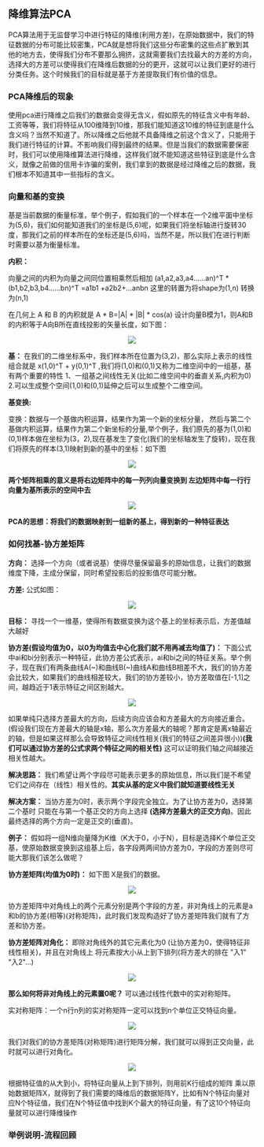 ## 降维算法PCA

PCA算法用于无监督学习中进行特征的降维(利用方差)，在原始数据中，我们的特征数据的分布可能比较密集，PCA就是想将我们这些分布密集的这些点扩散到其他的地方去，使得我们分布不要那么拥挤，这就需要我们去找最大的方差的方向，选择大的方差可以使得我们在降维后数据的分的更开，这就可以让我们更好的进行分类任务。这个时候我们的目标就是基于方差提取我们有价值的信息。

### PCA降维后的现象

使用pca进行降维之后我们的数据会变得无含义，假如原先的特征含义中有年龄、工资等等，我们将特征从100维降到10维，那我们能知道这10维的特征到底是什么含义吗？当然不知道了。所以降维之后他就不具备降维之前这个含义了，只能用于我们进行特征的计算。不影响我们得到最终的结果。但是当我们的数据需要保密时，我们可以使用降维算法进行降维，这样我们就不能知道这些特征到底是什么含义，就像之前做的信用卡诈骗的案例，我们拿到的数据是经过降维之后的数据，我们根本不知道其中一些指标的含义。

### 向量和基的变换

基是当前数据的衡量标准，举个例子，假如我们的一个样本在一个2维平面中坐标为(5,6)，我们如何能知道我们的坐标是(5,6)呢，如果我们将坐标轴进行旋转30度，那我们之前的样本所在的坐标还是(5,6)吗，当然不是，所以我们在进行判断时需要以基为衡量标准。

__内积：__

向量之间的内积为向量之间同位置相乘然后相加 (a1,a2,a3,a4......an)^T  *  (b1,b2,b3,b4......bn)^T =a1b1 +a2b2+...anbn  这里的转置为将shape为(1,n) 转换为(n,1)
    
在几何上 A 和 B 的内积就是 A * B=|A| * |B| * cos(a)    设计向量B模为1，则A和B的内积等于A向B所在直线投影的矢量长度，如下图：

<div align=center><img src="https://raw.githubusercontent.com/OneStepAndTwoSteps/data_mining_analysis/master/static/%E9%99%8D%E7%BB%B4PCA/1.png"/></div>


__基：__ 在我们的二维坐标系中，我们样本所在位置为(3,2)，那么实际上表示的线性组合就是 x(1,0)^T + y(0,1)^T ,我们将(1,0)和(0,1)又称为二维空间中的一组基，基有两个重要的特性 1、一组基之间线性无关(比如二维空间中的垂直关系,内积为0) 2.可以生成整个空间(1,0)和(0,1)延伸之后可以生成整个二维空间。

__基变换:__

变换：数据与一个基做内积运算，结果作为第一个新的坐标分量， 然后与第二个基做内积运算，结果作为第二个新坐标的分量,举个例子，我们原先的基为(1,0)和(0,1)样本做在坐标为(3，2),现在基发生了变化(我们的坐标轴发生了旋转)，现在我们将原先的样本(3,1)映射到新的基中的坐标：如下图

<div align=center><img src="https://raw.githubusercontent.com/OneStepAndTwoSteps/data_mining_analysis/master/static/%E9%99%8D%E7%BB%B4PCA/2.png"/></div>

__两个矩阵相乘的意义是将右边矩阵中的每一列列向量变换到 左边矩阵中每一行行向量为基所表示的空间中去__

<div align=center><img src="https://raw.githubusercontent.com/OneStepAndTwoSteps/data_mining_analysis/master/static/%E9%99%8D%E7%BB%B4PCA/3.png"/></div>



__PCA的思想：将我们的数据映射到一组新的基上，得到新的一种特征表达__


### 如何找基-协方差矩阵

__方向：__ 选择一个方向（或者说基）使得尽量保留最多的原始信息，让我们的数据维度下降，主成分保留，同时希望投影后的投影值尽可能分散。

__方差:__ 公式如图：

<div align=center><img src="https://raw.githubusercontent.com/OneStepAndTwoSteps/data_mining_analysis/master/static/%E9%99%8D%E7%BB%B4PCA/4.png"/></div>


__目标：__ 寻找一个一维基，使得所有数据变换为这个基上的坐标表示后，方差值越大越好

__协方差(假设均值为0，以0为均值去中心化我们就不用再减去均值了)：__ 下面公式中ai和bi分别表示一种特征，此协方差公式表示，ai和bi之间的特征关系。举个例子，现在我们有两条曲线A(~)和曲线B(~)曲线A和曲线B相差不大，我们的协方差会比较大，如果我们的曲线相差较大，我们的协方差较小，协方差取值在[-1,1]之间，越趋近于1表示特征之间区别越大。

<div align=center><img src="https://raw.githubusercontent.com/OneStepAndTwoSteps/data_mining_analysis/master/static/%E9%99%8D%E7%BB%B4PCA/5.png"/></div>


如果单纯只选择方差最大的方向，后续方向应该会和方差最大的方向接近重合。(假设我们现在方差最大的轴是x轴，那么次方差最大的轴呢？那肯定是离x轴最近的轴，但是如果这样那么会导致特征之间线性相关(我们的特征之间差异很小))__(我们可以通过协方差的公式求两个特征之间的相关性)__ 这可以证明我们轴之间越接近相关性越大。

__解决思路：__ 我们希望让两个字段尽可能表示更多的原始信息，所以我们是不希望它们之间存在（线性）相关性的。__其实从基的定义中我们就知道要线性无关__

__解决方案：__ 当协方差为0时，表示两个字段完全独立。为了让协方差为0，选择第二个基时 只能在与第一个基正交的方向上选择 __(选择方差最大的正交方向)__。因此最终选择的两个方向一定是正交的(垂直)。

__例子：__ 假如将一组N维向量降为K维（K大于0，小于N），目标是选择K个单位正交基，使原始数据变换到这组基上后，各字段两两间协方差为0，字段的方差则尽可能大那我们该怎么做呢？

__协方差矩阵(均值为0时)：__ 如下图 X是我们的数据。 

<div align=center><img src="https://raw.githubusercontent.com/OneStepAndTwoSteps/data_mining_analysis/master/static/%E9%99%8D%E7%BB%B4PCA/6.png"/></div>



协方差矩阵中对角线上的两个元素分别是两个字段的方差，非对角线上的元素是a和b的协方差(相等)(对称矩阵)，此时我们发现构造好了协方差矩阵我们就有了方差和协方差。


__协方差矩阵对角化：__ 即除对角线外的其它元素化为0 (让协方差为0，使得特征非线性相关)，并且在对角线上 将元素按大小从上到下排列(将方差大的排在 "入1" "入2"...)

<div align=center><img src="https://raw.githubusercontent.com/OneStepAndTwoSteps/data_mining_analysis/master/static/%E9%99%8D%E7%BB%B4PCA/7.png"/></div>


__那么如何将非对角线上的元素置0呢？__ 可以通过线性代数中的实对称矩阵。

实对称矩阵：一个n行n列的实对称矩阵一定可以找到n个单位正交特征向量。

<div align=center><img src="https://raw.githubusercontent.com/OneStepAndTwoSteps/data_mining_analysis/master/static/%E9%99%8D%E7%BB%B4PCA/8.png"/></div>

我们对我们的协方差矩阵(对称矩阵)进行矩阵分解，我们就可以得到正交向量，此时就可以进行对角化。

<div align=center><img src="https://raw.githubusercontent.com/OneStepAndTwoSteps/data_mining_analysis/master/static/%E9%99%8D%E7%BB%B4PCA/9.png"/></div>


根据特征值的从大到小，将特征向量从上到下排列，则用前K行组成的矩阵 乘以原始数据矩阵X，就得到了我们需要的降维后的数据矩阵Y，比如有N个特征向量对应N个特征值，我们在N个特征值中找到K个最大的特征向量，有了这10个特征向量就可以进行降维操作



### 举例说明-流程回顾












